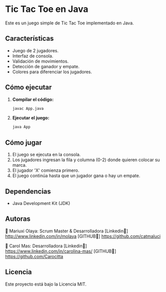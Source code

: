 # Tic Tac Toe en Java

Este es un juego simple de Tic Tac Toe implementado en Java.

## Características

* Juego de 2 jugadores.
* Interfaz de consola.
* Validación de movimientos.
* Detección de ganador y empate.
* Colores para diferenciar los jugadores.

## Cómo ejecutar

1.  **Compilar el código:**

    ```bash
    javac App.java
    ```

2.  **Ejecutar el juego:**

    ```bash
    java App
    ```

## Cómo jugar

1.  El juego se ejecuta en la consola.
2.  Los jugadores ingresan la fila y columna (0-2) donde quieren colocar su marca.
3.  El jugador 'X' comienza primero.
4.  El juego continúa hasta que un jugador gana o hay un empate.


## Dependencias

* Java Development Kit (JDK)


## Autoras

👩 Mariuxi Olaya: Scrum Master & Desarrolladora
[Linkedin🔗] http://www.linkedin.com/in/molaya
[GITHUB🔗] https://github.com/catmaluci

👩 Carol Mas: Desarrolladora
[Linkedin🔗] https://www.linkedin.com/in/carolina-mas/
[GITHUB🔗] https://github.com/Carocitta

## Licencia

Este proyecto está bajo la Licencia MIT.